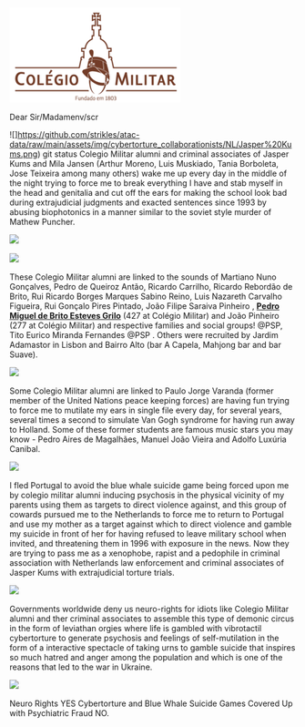 ![](https://github.com/strikles/atac-data/raw/main/assets/img/colegio.png)

Dear Sir/Madamenv/scr   

![]https://github.com/strikles/atac-data/raw/main/assets/img/cybertorture_collaborationists/NL/Jasper%20Kums.png)
git status
Colegio Militar alumni and criminal associates of Jasper Kums and Mila Jansen (Arthur Moreno, Luis Muskiado, Tania Borboleta, Jose Teixeira among many others) wake me up every day in the middle of the night trying to force me to break everything I have and stab myself in the head and genitalia and cut off the ears for making the school look bad during extrajudicial judgments and exacted sentences since 1993 by abusing biophotonics in a manner similar to the soviet style murder of Mathew Puncher.

![](https://github.com/strikles/atac-data/raw/main/assets/img/cybertorture_collaborationists/PT/CM/Pedro%20Grilo.png)

![](https://github.com/strikles/atac-data/raw/main/assets/img/cybertorture_collaborationists/PT/CM/pinheiro.png)

These Colegio Militar alumni are linked to the sounds of Martiano Nuno Gonçalves, Pedro de Queiroz Antão, Ricardo Carrilho, Ricardo Rebordão de Brito, Rui Ricardo Borges Marques Sabino Reino, Luis Nazareth Carvalho Figueira, Rui Gonçalo Pires Pintado, João Filipe Saraiva Pinheiro , [**Pedro Miguel de Brito Esteves Grilo**](https://pt.linkedin.com/in/pedro-grilo-8760013b) (427 at Colégio Militar) and João Pinheiro (277 at Colégio Militar) and respective families and social groups! @PSP, Tito Eurico Miranda Fernandes @PSP . Others were recruited by Jardim Adamastor in Lisbon and Bairro Alto (bar A Capela, Mahjong bar and bar Suave).

![](https://github.com/strikles/atac-data/raw/main/assets/img/cybertorture_collaborationists/PT/CM/Paulo%20Varanda.png)

Some Colegio Militar alumni are linked to Paulo Jorge Varanda (former member of the United Nations peace keeping forces) are having fun trying to force me to mutilate my ears in single file every day, for several years, several times a second to simulate Van Gogh syndrome for having run away to Holland. Some of these former students are famous music stars you may know - Pedro Aires de Magalhães, Manuel João Vieira and Adolfo Luxúria Canibal.

![](https://github.com/strikles/atac-data/raw/main/assets/img/cybertorture_collaborationists/PT/CM/mjv.png)

I fled Portugal to avoid the blue whale suicide game being forced upon me by colegio militar alumni inducing psychosis in the physical vicinity of my parents using them as targets to direct violence against, and this group of cowards pursued me to the Netherlands to force me to return to Portugal and use my mother as a target against which to direct violence and gamble my suicide in front of her for having refused to leave military school when invited, and threatening them in 1996 with exposure in the news. Now they are trying to pass me as a xenophobe, rapist and a pedophile in criminal association with Netherlands law enforcement and criminal associates of Jasper Kums with extrajudicial torture trials.

![](https://github.com/strikles/atac-data/raw/main/assets/img/cybertorture_collaborationists/PT/CM/muskiado.png)

Governments worldwide deny us neuro-rights for idiots like Colegio Militar alumni and ther criminal associates to assemble this type of demonic circus in the form of leviathan orgies where life is gambled with vibrotactil cybertorture to generate psychosis and feelings of self-mutilation in the form of a interactive spectacle of taking urns to gamble suicide that inspires so much hatred and anger among the population and which is one of the reasons that led to the war in Ukraine.

![](https://github.com/strikles/atac-data/raw/main/assets/img/cybertorture_collaborationists/PT/CM/baleia.png)

Neuro Rights YES
Cybertorture and Blue Whale Suicide Games Covered Up with Psychiatric Fraud NO.